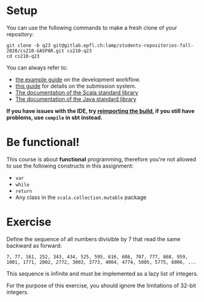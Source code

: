 # Setup

You can use the following commands to make a fresh clone of your repository:

```
git clone -b q23 git@gitlab.epfl.ch:lamp/students-repositories-fall-2020/cs210-GASPAR.git cs210-q23
cd cs210-q23
```

You can always refer to:
  * [the example guide](https://gitlab.epfl.ch/lamp/cs210/blob/master/labs/example-lab.md) on the development workflow.
  * [this guide](https://gitlab.epfl.ch/lamp/cs210/blob/master/labs/grading-and-submission.md) for details on the submission system.
  * [The documentation of the Scala standard library](https://www.scala-lang.org/files/archive/api/2.13.3)
  * [The documentation of the Java standard
    library](https://docs.oracle.com/en/java/javase/15/docs/api/index.html)

**If you have issues with the IDE, try [reimporting the build](https://gitlab.epfl.ch/lamp/cs210/-/blob/master/labs/example-lab.md#ide-features-like-type-on-hover-or-go-to-definition-do-not-work), if you still have problems, use `compile` in sbt instead.**

# Be functional!

This course is about **functional** programming, therefore you're not allowed to use the following
constructs in this assignment:
- `var`
- `while`
- `return`
- Any class in the `scala.collection.mutable` package

# Exercise

Define the sequence of all numbers divisible by 7 that read the same backward as forward:

```
7, 77, 161, 252, 343, 434, 525, 595, 616, 686, 707, 777, 868, 959, 1001, 1771, 2002, 2772, 3003, 3773, 4004, 4774, 5005, 5775, 6006, ...
```

This sequence is infinite and must be implemented as a lazy list of integers.

For the purpose of this exercise, you should ignore the limitations of 32-bit integers.
